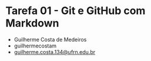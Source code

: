 # Tarefa 01 - Git e GitHub com Markdown
- Guilherme Costa de Medeiros
- guilhermecostam
- guilherme.costa.134@ufrn.edu.br